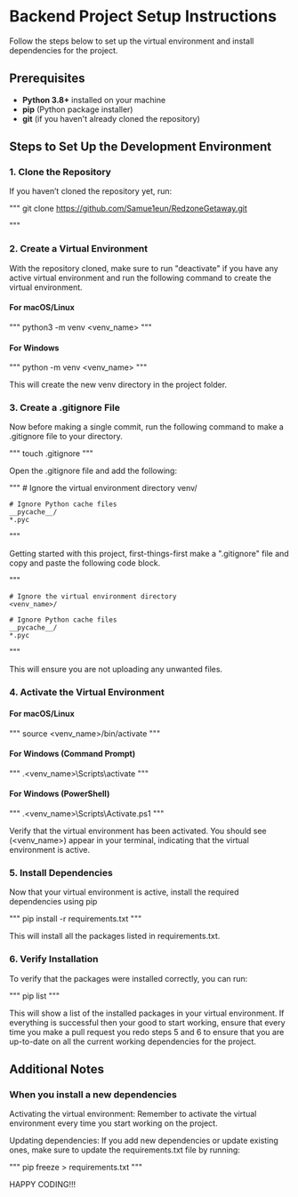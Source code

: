 # Backend Project Setup Instructions

Follow the steps below to set up the virtual environment and install dependencies for the project.

## Prerequisites

- **Python 3.8+** installed on your machine
- **pip** (Python package installer)
- **git** (if you haven't already cloned the repository)

## Steps to Set Up the Development Environment

### 1. Clone the Repository

If you haven’t cloned the repository yet, run:

"""
    git clone https://github.com/Samue1eun/RedzoneGetaway.git

"""

### 2. Create a Virtual Environment

With the repository cloned, make sure to run "deactivate" if you have any active virtual environment and run the following command to create the virtual environment.

#### For macOS/Linux
"""
    python3 -m venv <venv_name>
"""

#### For Windows
"""
    python -m venv <venv_name>
"""

This will create the new venv directory in the project folder. 

### 3. Create a .gitignore File

Now before making a single commit, run the following command to make a .gitignore file to your directory.

"""
    touch .gitignore
"""

Open the .gitignore file and add the following:

"""
    # Ignore the virtual environment directory
    venv/

    # Ignore Python cache files
    __pycache__/
    *.pyc
"""



Getting started with this project, first-things-first make a ".gitignore" file and copy and paste the following code block.

"""

    # Ignore the virtual environment directory
    <venv_name>/

    # Ignore Python cache files
    __pycache__/
    *.pyc

"""

This will ensure you are not uploading any unwanted files. 

### 4. Activate the Virtual Environment

#### For macOS/Linux

"""
    source <venv_name>/bin/activate
"""

#### For Windows (Command Prompt)
"""
    .\<venv_name>\Scripts\activate
"""

#### For Windows (PowerShell)
"""
    .\<venv_name>\Scripts\Activate.ps1
"""

Verify that the virtual environment has been activated. You should see (<venv_name>) appear in your terminal, indicating that the virtual environment is active. 

### 5. Install Dependencies

Now that your virtual environment is active, install the required dependencies using pip

"""
    pip install -r requirements.txt
"""

This will install all the packages listed in requirements.txt.

### 6. Verify Installation 

To verify that the packages were installed correctly, you can run:

"""
    pip list
"""

This will show a list of the installed packages in your virtual environment. If everything is successful then your good to start working, ensure that every time you make a pull request you redo steps 5 and 6 to ensure that you are up-to-date on all the current working dependencies for the project.

## Additional Notes

### When you install a new dependencies

Activating the virtual environment: Remember to activate the virtual environment every time you start working on the project.

Updating dependencies: If you add new dependencies or update existing ones, make sure to update the requirements.txt file by running:

"""
    pip freeze > requirements.txt
"""

HAPPY CODING!!!